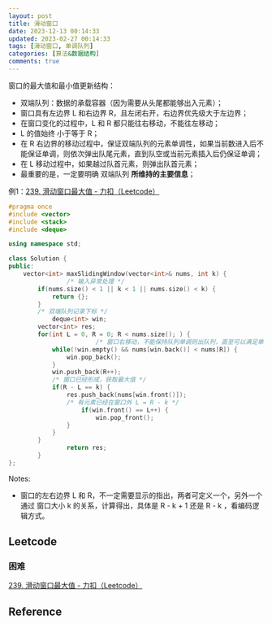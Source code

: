 ```yaml
---
layout: post
title: 滑动窗口
date: 2023-12-13 00:14:33
updated: 2023-02-27 00:14:33
tags: [滑动窗口, 单调队列]
categories: [算法&数据结构]
comments: true
---
```


窗口的最大值和最小值更新结构：

- 双端队列：数据的承载容器（因为需要从头尾都能够出入元素）；
- 窗口具有左边界 L 和右边界 R，且左闭右开，右边界优先级大于左边界；
- 在窗口变化的过程中，L 和 R 都只能往右移动，不能往左移动；
- L 的值始终 小于等于 R；
- 在 R 右边界的移动过程中，保证双端队列的元素单调性，如果当前数进入后不能保证单调，则依次弹出队尾元素，直到队空或当前元素插入后仍保证单调；
- 在 L 移动过程中，如果越过队首元素，则弹出队首元素；
- 最重要的是，一定要明确 双端队列 **所维持的主要信息**；

例1：[239. 滑动窗口最大值 - 力扣（Leetcode）](https://leetcode.cn/problems/sliding-window-maximum/)

```c++
#pragma once
#include <vector>
#include <stack>
#include <deque>

using namespace std;

class Solution {
public:
    vector<int> maxSlidingWindow(vector<int>& nums, int k) {
				/* 输入异常处理 */
        if(nums.size() < 1 || k < 1 || nums.size() < k) {
            return {};
        }
        /* 双端队列记录下标 */
    		deque<int> win;
        vector<int> res;
        for(int L = 0, R = 0; R < nums.size(); ) {
						/* 窗口右移动，不能保持队列单调则出队列，直至可以满足单调 */
            while(!win.empty() && nums[win.back()] < nums[R]) {
                win.pop_back();
            }
            win.push_back(R++);
            /* 窗口已经形成，获取最大值 */
            if(R - L == k) {
                res.push_back(nums[win.front()]);
              	/* 有元素已经在窗口外 L = R - k */
            		if(win.front() == L++) {
                		win.pop_front();
                }
            }
        }
				return res;
		}
};
```

Notes:

- 窗口的左右边界 L 和 R，不一定需要显示的指出，两者可定义一个，另外一个通过 窗口大小 k 的关系，计算得出，具体是 R - k + 1 还是 R - k ，看编码逻辑方式。

## Leetcode

### 困难

[239. 滑动窗口最大值 - 力扣（Leetcode）](https://leetcode.cn/problems/sliding-window-maximum/)

## Reference 
